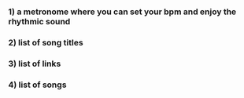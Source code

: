 ### 1) a metronome where you can set your bpm and enjoy the rhythmic sound
### 2) list of song titles
### 3) list of links
### 4) list of songs 
